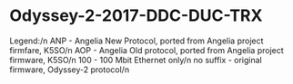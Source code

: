 # Odyssey-2-2017-DDC-DUC-TRX
Legend:/n
ANP - Angelia New Protocol, ported from Angelia project firmfare, K5SO/n
AOP - Angelia Old protocol, ported from Angelia project firmware, K5SO/n
100 - 100 Mbit Ethernet only/n
no suffix - original firmware, Odyssey-2 protocol/n
